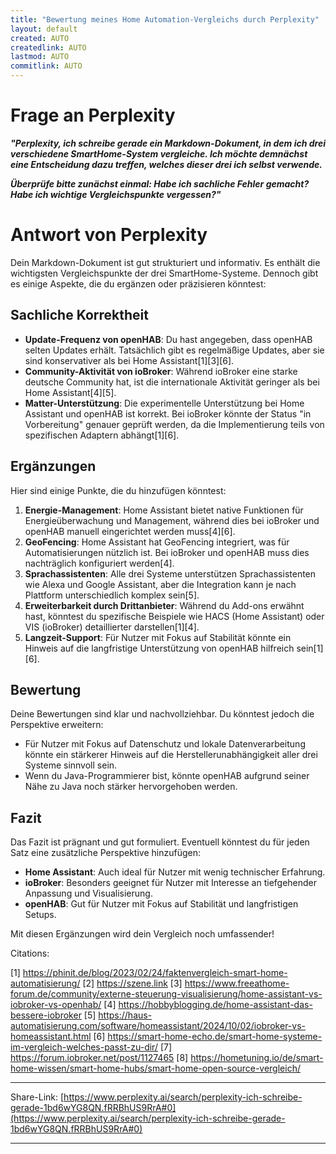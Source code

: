 ```yaml
---
title: "Bewertung meines Home Automation-Vergleichs durch Perplexity"
layout: default
created: AUTO
createdlink: AUTO
lastmod: AUTO
commitlink: AUTO
---
```


# Frage an Perplexity

**_"Perplexity, ich schreibe gerade ein Markdown-Dokument, in dem ich drei verschiedene SmartHome-System vergleiche. Ich möchte demnächst eine Entscheidung dazu treffen, welches dieser drei ich selbst verwende._**

**_Überprüfe bitte zunächst einmal: Habe ich sachliche Fehler gemacht? Habe ich wichtige Vergleichspunkte vergessen?"_**


# Antwort von Perplexity

Dein Markdown-Dokument ist gut strukturiert und informativ. Es enthält die wichtigsten Vergleichspunkte der drei SmartHome-Systeme. Dennoch gibt es einige Aspekte, die du ergänzen oder präzisieren könntest:

## Sachliche Korrektheit

- **Update-Frequenz von openHAB**: Du hast angegeben, dass openHAB selten Updates erhält. Tatsächlich gibt es regelmäßige Updates, aber sie sind konservativer als bei Home Assistant[1][3][6].
- **Community-Aktivität von ioBroker**: Während ioBroker eine starke deutsche Community hat, ist die internationale Aktivität geringer als bei Home Assistant[4][5].
- **Matter-Unterstützung**: Die experimentelle Unterstützung bei Home Assistant und openHAB ist korrekt. Bei ioBroker könnte der Status "in Vorbereitung" genauer geprüft werden, da die Implementierung teils von spezifischen Adaptern abhängt[1][6].

## Ergänzungen

Hier sind einige Punkte, die du hinzufügen könntest:

1. **Energie-Management**: Home Assistant bietet native Funktionen für Energieüberwachung und Management, während dies bei ioBroker und openHAB manuell eingerichtet werden muss[4][6].
2. **GeoFencing**: Home Assistant hat GeoFencing integriert, was für Automatisierungen nützlich ist. Bei ioBroker und openHAB muss dies nachträglich konfiguriert werden[4].
3. **Sprachassistenten**: Alle drei Systeme unterstützen Sprachassistenten wie Alexa und Google Assistant, aber die Integration kann je nach Plattform unterschiedlich komplex sein[5].
4. **Erweiterbarkeit durch Drittanbieter**: Während du Add-ons erwähnt hast, könntest du spezifische Beispiele wie HACS (Home Assistant) oder VIS (ioBroker) detaillierter darstellen[1][4].
5. **Langzeit-Support**: Für Nutzer mit Fokus auf Stabilität könnte ein Hinweis auf die langfristige Unterstützung von openHAB hilfreich sein[1][6].

## Bewertung

Deine Bewertungen sind klar und nachvollziehbar. Du könntest jedoch die Perspektive erweitern:

- Für Nutzer mit Fokus auf Datenschutz und lokale Datenverarbeitung könnte ein stärkerer Hinweis auf die Herstellerunabhängigkeit aller drei Systeme sinnvoll sein.
- Wenn du Java-Programmierer bist, könnte openHAB aufgrund seiner Nähe zu Java noch stärker hervorgehoben werden.

## Fazit

Das Fazit ist prägnant und gut formuliert. Eventuell könntest du für jeden Satz eine zusätzliche Perspektive hinzufügen:

- **Home Assistant**: Auch ideal für Nutzer mit wenig technischer Erfahrung.
- **ioBroker**: Besonders geeignet für Nutzer mit Interesse an tiefgehender Anpassung und Visualisierung.
- **openHAB**: Gut für Nutzer mit Fokus auf Stabilität und langfristigen Setups.

Mit diesen Ergänzungen wird dein Vergleich noch umfassender!

Citations:

[1] https://phinit.de/blog/2023/02/24/faktenvergleich-smart-home-automatisierung/
[2] https://szene.link
[3] https://www.freeathome-forum.de/community/externe-steuerung-visualisierung/home-assistant-vs-iobroker-vs-openhab/
[4] https://hobbyblogging.de/home-assistant-das-bessere-iobroker
[5] https://haus-automatisierung.com/software/homeassistant/2024/10/02/iobroker-vs-homeassistant.html
[6] https://smart-home-echo.de/smart-home-systeme-im-vergleich-welches-passt-zu-dir/
[7] https://forum.iobroker.net/post/1127465
[8] https://hometuning.io/de/smart-home-wissen/smart-home-hubs/smart-home-open-source-vergleich/

---

Share-Link: [https://www.perplexity.ai/search/perplexity-ich-schreibe-gerade-1bd6wYG8QN.fRRBhUS9RrA#0](https://www.perplexity.ai/search/perplexity-ich-schreibe-gerade-1bd6wYG8QN.fRRBhUS9RrA#0)

---
